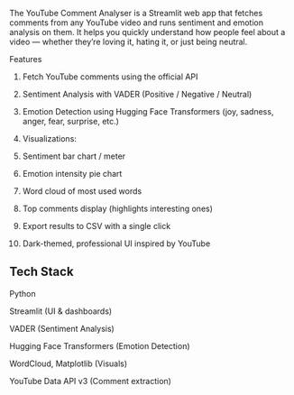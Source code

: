 The YouTube Comment Analyser is a Streamlit web app that fetches comments from any YouTube video and runs sentiment and emotion analysis on them.
It helps you quickly understand how people feel about a video — whether they’re loving it, hating it, or just being neutral.

 Features

1. Fetch YouTube comments using the official API

2. Sentiment Analysis with VADER (Positive / Negative / Neutral)

3. Emotion Detection using Hugging Face Transformers (joy, sadness, anger, fear, surprise, etc.)

4. Visualizations:

  1. Sentiment bar chart / meter

  2. Emotion intensity pie chart

  3. Word cloud of most used words

5. Top comments display (highlights interesting ones)

6. Export results to CSV with a single click

7. Dark-themed, professional UI inspired by YouTube

Tech Stack
-------------------------------------------

Python 

Streamlit (UI & dashboards)

VADER (Sentiment Analysis)

Hugging Face Transformers (Emotion Detection)

WordCloud, Matplotlib (Visuals)

YouTube Data API v3 (Comment extraction)

